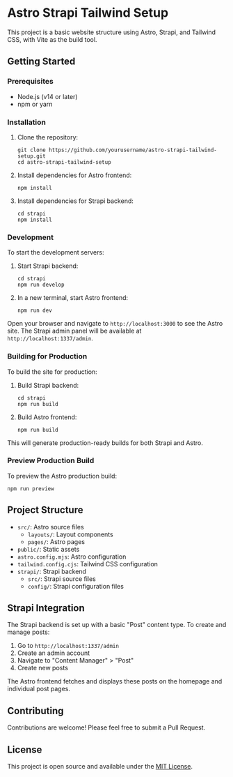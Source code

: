 # Astro Strapi Tailwind Setup

This project is a basic website structure using Astro, Strapi, and Tailwind CSS, with Vite as the build tool.

## Getting Started

### Prerequisites

- Node.js (v14 or later)
- npm or yarn

### Installation

1. Clone the repository:
   ```
   git clone https://github.com/yourusername/astro-strapi-tailwind-setup.git
   cd astro-strapi-tailwind-setup
   ```

2. Install dependencies for Astro frontend:
   ```
   npm install
   ```

3. Install dependencies for Strapi backend:
   ```
   cd strapi
   npm install
   ```

### Development

To start the development servers:

1. Start Strapi backend:
   ```
   cd strapi
   npm run develop
   ```

2. In a new terminal, start Astro frontend:
   ```
   npm run dev
   ```

Open your browser and navigate to `http://localhost:3000` to see the Astro site. The Strapi admin panel will be available at `http://localhost:1337/admin`.

### Building for Production

To build the site for production:

1. Build Strapi backend:
   ```
   cd strapi
   npm run build
   ```

2. Build Astro frontend:
   ```
   npm run build
   ```

This will generate production-ready builds for both Strapi and Astro.

### Preview Production Build

To preview the Astro production build:

```
npm run preview
```

## Project Structure

- `src/`: Astro source files
  - `layouts/`: Layout components
  - `pages/`: Astro pages
- `public/`: Static assets
- `astro.config.mjs`: Astro configuration
- `tailwind.config.cjs`: Tailwind CSS configuration
- `strapi/`: Strapi backend
  - `src/`: Strapi source files
  - `config/`: Strapi configuration files

## Strapi Integration

The Strapi backend is set up with a basic "Post" content type. To create and manage posts:

1. Go to `http://localhost:1337/admin`
2. Create an admin account
3. Navigate to "Content Manager" > "Post"
4. Create new posts

The Astro frontend fetches and displays these posts on the homepage and individual post pages.

## Contributing

Contributions are welcome! Please feel free to submit a Pull Request.

## License

This project is open source and available under the [MIT License](LICENSE).